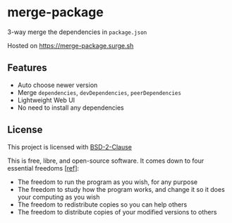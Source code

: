 # merge-package

3-way merge the dependencies in `package.json`

Hosted on https://merge-package.surge.sh

## Features

- Auto choose newer version
- Merge `dependencies`, `devDependencies`, `peerDependencies`
- Lightweight Web UI
- No need to install any dependencies

## License

This project is licensed with [BSD-2-Clause](./LICENSE)

This is free, libre, and open-source software. It comes down to four essential freedoms [[ref]](https://seirdy.one/2021/01/27/whatsapp-and-the-domestication-of-users.html#fnref:2):

- The freedom to run the program as you wish, for any purpose
- The freedom to study how the program works, and change it so it does your computing as you wish
- The freedom to redistribute copies so you can help others
- The freedom to distribute copies of your modified versions to others
